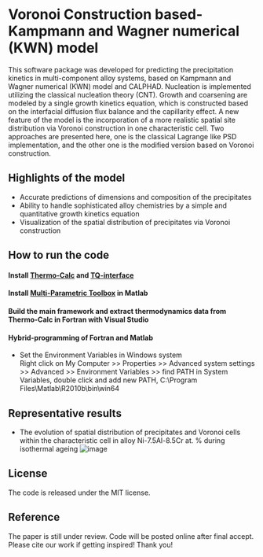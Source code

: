 # Voronoi Construction based-Kampmann and Wagner numerical (KWN) model
This software package was developed for predicting the precipitation kinetics in multi-component alloy systems, based on Kampmann and Wagner numerical (KWN) model and CALPHAD. Nucleation is implemented utilizing the classical nucleation theory (CNT). Growth and coarsening are modeled by a single growth kinetics equation, which is constructed based on the interfacial diffusion flux balance and the capillarity effect. A new feature of the model is the incorporation of a more realistic spatial site distribution via Voronoi construction in one characteristic cell. Two approaches are presented here, one is the classical Lagrange like PSD implementation, and the other one is the modified version based on Voronoi construction.
## Highlights of the model
* Accurate predictions of dimensions and composition of the precipitates
* Ability to handle sophisticated alloy chemistries by a simple and quantitative growth kinetics equation
* Visualization of the spatial distribution of precipitates via Voronoi construction 
## How to run the code
#### Install [Thermo-Calc](https://thermocalc.com/products/thermo-calc/) and [TQ-interface](https://thermocalc.com/products/software-development-kits/)
#### Install [Multi-Parametric Toolbox](https://www.mpt3.org/) in Matlab
#### Build the main framework and extract thermodynamics data from Thermo-Calc in Fortran with Visual Studio
#### Hybrid-programming of Fortran and Matlab
* Set the Environment Variables in Windows system  
    Right click on My Computer >> Properties >> Advanced system settings >> Advanced >> Environment Variables >> find PATH in System Variables, double click and add new PATH, C:\Program Files\Matlab\R2010b\bin\win64
## Representative results
* The evolution of spatial distribution of precipitates and Voronoi cells within the characteristic cell in alloy Ni-7.5Al-8.5Cr at. % during isothermal ageing
![image](https://github.com/KeXuMSE/Voronoi-Construction-based-Kampmann-and-Wagner-numerical-model/blob/main/Fig1.png)
## License
The code is released under the MIT license.
## Reference
The paper is still under review. Code will be posted online after final accept. Please cite our work if getting inspired! Thank you!
